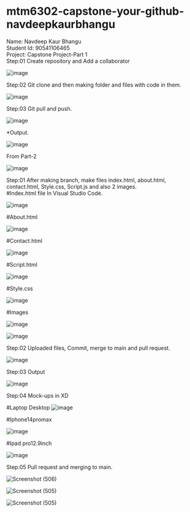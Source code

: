 # mtm6302-capstone-your-github-navdeepkaurbhangu
Name: Navdeep Kaur Bhangu
<br>
Student Id: 90541106465
<br>
Project: Capstone Project-Part 1
<br>
Step:01 Create repository and Add a collaborator

![image](https://github.com/navdeepkaurbhangu/mtm6302-capstone-your-github-navdeepkaurbhangu/assets/133885471/49de8cf5-df0a-46ee-be89-741b8eaf79b4)

Step:02 Git clone and then making folder and files with code in them.

![image](https://github.com/navdeepkaurbhangu/mtm6302-capstone-your-github-navdeepkaurbhangu/assets/133885471/b806c49f-1430-49e3-b07b-8df250ace205)

Step:03 Git pull and push.

![image](https://github.com/navdeepkaurbhangu/mtm6302-capstone-your-github-navdeepkaurbhangu/assets/133885471/839a417c-4744-4c69-bf26-adcf121f9094)


*Output.

![image](https://github.com/navdeepkaurbhangu/mtm6302-capstone-your-github-navdeepkaurbhangu/assets/133885471/5de91397-a389-4466-8036-adae8f409fe5)


From Part-2

![image](https://github.com/navdeepkaurbhangu/mtm6302-capstone-your-github-navdeepkaurbhangu/assets/133885471/db8e2b90-9718-432c-a4ea-0c5aaf5c488f)

Step:01 After making branch, make files index.html, about.html, contact.html, Style.css, Script.js and also 2 images.
<br>
#Index.html file In Visual Studio Code.

![image](https://github.com/navdeepkaurbhangu/mtm6302-capstone-your-github-navdeepkaurbhangu/assets/133885471/35d3577b-54c1-4516-af02-cbbe1dcaea79)

#About.html

![image](https://github.com/navdeepkaurbhangu/mtm6302-capstone-your-github-navdeepkaurbhangu/assets/133885471/6a91a796-5bcb-43ba-8a7d-43f0c238fc3b)

#Contact.html

![image](https://github.com/navdeepkaurbhangu/mtm6302-capstone-your-github-navdeepkaurbhangu/assets/133885471/375ed87d-347c-4ce3-a7f6-c07a0e355a8a)


#Script.html

![image](https://github.com/navdeepkaurbhangu/mtm6302-capstone-your-github-navdeepkaurbhangu/assets/133885471/e4aad4a1-46f3-4dca-aeb8-f203c7eafa32)

#Style.css

![image](https://github.com/navdeepkaurbhangu/mtm6302-capstone-your-github-navdeepkaurbhangu/assets/133885471/da2fc819-5e5f-43ff-95db-bf8c3704ec51)

#Images

![image](https://github.com/navdeepkaurbhangu/mtm6302-capstone-your-github-navdeepkaurbhangu/assets/133885471/2d2ed173-c0f4-42fd-8d6f-e2707ce137fb)

![image](https://github.com/navdeepkaurbhangu/mtm6302-capstone-your-github-navdeepkaurbhangu/assets/133885471/2c46f88d-e806-408d-ae44-e9f54af50378)



Step:02 Uploaded files, Commit, merge to main and pull request.

![image](https://github.com/navdeepkaurbhangu/mtm6302-capstone-your-github-navdeepkaurbhangu/assets/133885471/e2f04452-cad0-4fed-95ea-094e4d26162b)

Step:03 Output

![image](https://github.com/navdeepkaurbhangu/mtm6302-capstone-your-github-navdeepkaurbhangu/assets/133885471/8f402b1b-87a3-488d-9651-69c3ab8f3725)

Step:04 Mock-ups in XD

#Laptop Desktop
![image](https://github.com/navdeepkaurbhangu/mtm6302-capstone-your-github-navdeepkaurbhangu/assets/133885471/4e2586b1-17c5-4b6b-a640-60f316551877)

#Iphone14promax

![image](https://github.com/navdeepkaurbhangu/mtm6302-capstone-your-github-navdeepkaurbhangu/assets/133885471/537bf7a6-c992-4afb-9442-637bc0665918)

#Ipad pro12.9inch

![image](https://github.com/navdeepkaurbhangu/mtm6302-capstone-your-github-navdeepkaurbhangu/assets/133885471/896caf83-77a0-4154-b6fc-7892cbd51342)


Step:05 Pull request and merging to main.

![Screenshot (506)](https://github.com/navdeepkaurbhangu/mtm6302-capstone-your-github-navdeepkaurbhangu/assets/133885471/43a6f3d8-b4e3-4bfb-a23c-cac4f8832a29)

![Screenshot (505)](https://github.com/navdeepkaurbhangu/mtm6302-capstone-your-github-navdeepkaurbhangu/assets/133885471/259a59c4-36c6-4330-87b0-168294c2b96a)

![Screenshot (505)](https://github.com/navdeepkaurbhangu/mtm6302-capstone-your-github-navdeepkaurbhangu/assets/133885471/77b4798e-677b-45f9-af00-05577cc4277a)










